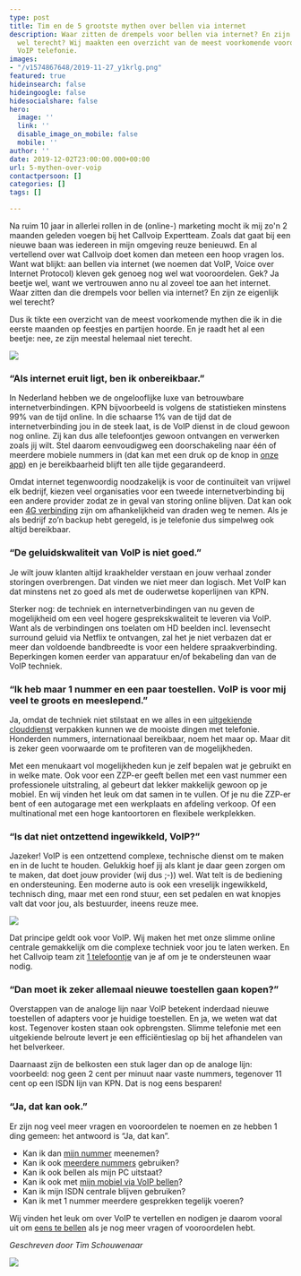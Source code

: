 ```yaml
---
type: post
title: Tim en de 5 grootste mythen over bellen via internet
description: Waar zitten de drempels voor bellen via internet? En zijn ze eigenlijk
  wel terecht? Wij maakten een overzicht van de meest voorkomende vooroordelen over
  VoIP telefonie.
images:
- "/v1574867648/2019-11-27_y1krlg.png"
featured: true
hideinsearch: false
hideingoogle: false
hidesocialshare: false
hero:
  image: ''
  link: ''
  disable_image_on_mobile: false
  mobile: ''
author: ''
date: 2019-12-02T23:00:00.000+00:00
url: 5-mythen-over-voip
contactpersoon: []
categories: []
tags: []

---
```

Na ruim 10 jaar in allerlei rollen in de (online-) marketing mocht ik mij zo'n 2 maanden geleden voegen bij het Callvoip Expertteam. Zoals dat gaat bij een nieuwe baan was iedereen in mijn omgeving reuze benieuwd. En al vertellend over wat Callvoip doet komen dan meteen een hoop vragen los. Want wat blijkt: aan bellen via internet (we noemen dat VoIP, Voice over Internet Protocol) kleven gek genoeg nog wel wat vooroordelen. Gek? Ja beetje wel, want we vertrouwen anno nu al zoveel toe aan het internet. Waar zitten dan die drempels voor bellen via internet? En zijn ze eigenlijk wel terecht?

Dus ik tikte een overzicht van de meest voorkomende mythen die ik in die eerste maanden op feestjes en partijen hoorde. En je raadt het al een beetje: nee, ze zijn meestal helemaal niet terecht.

![](https://res.cloudinary.com/callvoip/image/upload/v1574867648/2019-11-27_y1krlg.png)

### “Als internet eruit ligt, ben ik onbereikbaar.”

In Nederland hebben we de ongelooflijke luxe van betrouwbare internetverbindingen. KPN bijvoorbeeld is volgens de statistieken minstens 99% van de tijd online. In die schaarse 1% van de tijd dat de internetverbinding jou in de steek laat, is de VoIP dienst in de cloud gewoon nog online. Zij kan dus alle telefoontjes gewoon ontvangen en verwerken zoals jij wilt. Stel daarom eenvoudigweg een doorschakeling naar één of meerdere mobiele nummers in (dat kan met een druk op de knop in [onze app](https://www.callvoip.nl/telefonie/qaller/)) en je bereikbaarheid blijft ten alle tijde gegarandeerd.

Omdat internet tegenwoordig noodzakelijk is voor de continuïteit van vrijwel elk bedrijf, kiezen veel organisaties voor een tweede internetverbinding bij een andere provider zodat ze in geval van storing online blijven. Dat kan ook een [4G verbinding](https://www.callvoip.nl/internet/managed-4g-oplossing/) zijn om afhankelijkheid van draden weg te nemen. Als je als bedrijf zo’n backup hebt geregeld, is je telefonie dus simpelweg ook altijd bereikbaar.

### “De geluidskwaliteit van VoIP is niet goed.”

Je wilt jouw klanten altijd kraakhelder verstaan en jouw verhaal zonder storingen overbrengen. Dat vinden we niet meer dan logisch. Met VoIP kan dat minstens net zo goed als met de ouderwetse koperlijnen van KPN.

Sterker nog: de techniek en internetverbindingen van nu geven de mogelijkheid om een veel hogere gesprekskwaliteit te leveren via VoIP. Want als de verbindingen ons toelaten om HD beelden incl. levensecht surround geluid via Netflix te ontvangen, zal het je niet verbazen dat er meer dan voldoende bandbreedte is voor een heldere spraakverbinding. Beperkingen komen eerder van apparatuur en/of bekabeling dan van de VoIP techniek.

### “Ik heb maar 1 nummer en een paar toestellen. VoIP is voor mij veel te groots en meeslepend.”

Ja, omdat de techniek niet stilstaat en we alles in een [uitgekiende clouddienst](https://www.callvoip.nl/telefonie/hostedvoip/) verpakken kunnen we de mooiste dingen met telefonie. Honderden nummers, internationaal bereikbaar, noem het maar op. Maar dit is zeker geen voorwaarde om te profiteren van de mogelijkheden.

Met een menukaart vol mogelijkheden kun je zelf bepalen wat je gebruikt en in welke mate. Ook voor een ZZP-er geeft bellen met een vast nummer een professionele uitstraling, al gebeurt dat lekker makkelijk gewoon op je mobiel. En wij vinden het leuk om dat samen in te vullen. Of je nu die ZZP-er bent of een autogarage met een werkplaats en afdeling verkoop. Of een multinational met een hoge kantoortoren en flexibele werkplekken.

### “Is dat niet ontzettend ingewikkeld, VoIP?”

Jazeker! VoIP is een ontzettend complexe, technische dienst om te maken en in de lucht te houden. Gelukkig hoef jij als klant je daar geen zorgen om te maken, dat doet jouw provider (wij dus ;-)) wel. Wat telt is de bediening en ondersteuning. Een moderne auto is ook een vreselijk ingewikkeld, technisch ding, maar met een rond stuur, een set pedalen en wat knopjes valt dat voor jou, als bestuurder, ineens reuze mee.

![](https://res.cloudinary.com/callvoip/image/upload/v1575373390/ingewikkeld_uallxd.png)

Dat principe geldt ook voor VoIP. Wij maken het met onze slimme online centrale gemakkelijk om die complexe techniek voor jou te laten werken. En het Callvoip team zit [1 telefoontje](https://www.callvoip.nl/contact/) van je af om je te ondersteunen waar nodig.

### “Dan moet ik zeker allemaal nieuwe toestellen gaan kopen?”

Overstappen van de analoge lijn naar VoIP betekent inderdaad nieuwe toestellen of adapters voor je huidige toestellen. En ja, we weten wat dat kost. Tegenover kosten staan ook opbrengsten. Slimme telefonie met een uitgekiende belroute levert je een efficiëntieslag op bij het afhandelen van het belverkeer.

Daarnaast zijn de belkosten een stuk lager dan op de analoge lijn: voorbeeld: nog geen 2 cent per minuut naar vaste nummers, tegenover 11 cent op een ISDN lijn van KPN. Dat is nog eens besparen!

### “Ja, dat kan ook.”

Er zijn nog veel meer vragen en vooroordelen te noemen en ze hebben 1 ding gemeen: het antwoord is “Ja, dat kan”.

* Kan ik dan [mijn nummer](https://www.callvoip.nl/telefonie/telefoonnummers/) meenemen?
* Kan ik ook [meerdere nummers](https://www.callvoip.nl/telefonie/telefoonnummers/) gebruiken?
* Kan ik ook bellen als mijn PC uitstaat?
* Kan ik ook met [mijn mobiel via VoIP bellen](https://www.callvoip.nl/telefonie/qaller/)?
* Kan ik mijn ISDN centrale blijven gebruiken?
* Kan ik met 1 nummer meerdere gesprekken tegelijk voeren?

Wij vinden het leuk om over VoIP te vertellen en nodigen je daarom vooral uit om [eens te bellen](https://www.callvoip.nl/contact/) als je nog meer vragen of vooroordelen hebt.

_Geschreven door Tim Schouwenaar_

![](https://res.cloudinary.com/callvoip/image/upload/v1575381401/TS_blog_ahjafu.jpg)